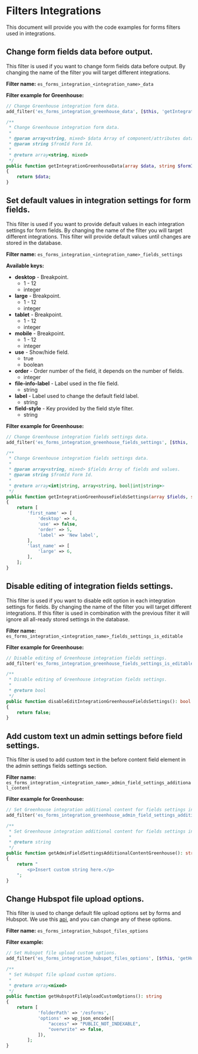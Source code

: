 # Filters Integrations
This document will provide you with the code examples for forms filters used in integrations.

## Change form fields data before output.
This filter is used if you want to change form fields data before output. By changing the name of the filter you will target different integrations.

**Filter name:**
`es_forms_integration_<integration_name>_data`

**Filter example for Greenhouse:**
```php
// Change Greenhouse integration form data.
add_filter('es_forms_integration_greenhouse_data', [$this, 'getIntegrationGreenhouseData'], 10, 2);

/**
 * Change Greenhouse integration form data.
 *
 * @param array<string, mixed> $data Array of component/attributes data.
 * @param string $fromId Form Id.
 *
 * @return array<string, mixed>
 */
public function getIntegrationGreenhouseData(array $data, string $formId): array
{
	return $data;
}
```

## Set default values in integration settings for form fields.
This filter is used if you want to provide default values in each integration settings for form fields. By changing the name of the filter you will target different integrations. This filter will provide default values until changes are stored in the database.

**Filter name:**
`es_forms_integration_<integration_name>_fields_settings`

**Available keys:**
* **desktop** - Breakpoint.
	* 1 - 12
	* integer
* **large** - Breakpoint.
	* 1 - 12
	* integer
* **tablet** - Breakpoint.
	* 1 - 12
	* integer
* **mobile** - Breakpoint.
	* 1 - 12
	* integer
* **use** - Show/hide field.
	* true
	* boolean
* **order** - Order number of the field, it depends on the number of fields.
	* integer
* **file-info-label** - Label used in the file field.
	* string
* **label** - Label used to change the default field label.
	* string
* **field-style** - Key provided by the field style filter.
	* string

**Filter example for Greenhouse:**
```php
// Change Greenhouse integration fields settings data.
add_filter('es_forms_integration_greenhouse_fields_settings', [$this, 'getIntegrationGreenhouseFieldsSettings']);

/**
 * Change Greenhouse integration fields settings data.
 *
 * @param array<string, mixed> $fields Array of fields and values.
 * @param string $fromId Form Id.
 *
 * @return array<int|string, array<string, bool|int|string>>
 */
public function getIntegrationGreenhouseFieldsSettings(array $fields, string $formId): array
{
	return [
		'first_name' => [
			'desktop' => 4,
			'use' => false,
			'order' => 5,
			'label' => 'New label',
		],
		'last_name' => [
			'large' => 6,
		],
	];
}
```

## Disable editing of integration fields settings.
This filter is used if you want to disable edit option in each integration settings for fields. By changing the name of the filter you will target different integrations. If this filter is used in combination with the previous filter it will ignore all all-ready stored settings in the database.

**Filter name:**
`es_forms_integration_<integration_name>_fields_settings_is_editable`

**Filter example for Greenhouse:**
```php
// Disable editing of Greenhouse integration fields settings.
add_filter('es_forms_integration_greenhouse_fields_settings_is_editable', [$this, 'disableEditIntegrationGreenhouseFieldsSettings']);

/**
 * Disable editing of Greenhouse integration fields settings.
 *
 * @return bool
 */
public function disableEditIntegrationGreenhouseFieldsSettings(): bool
{
	return false;
}
```

## Add custom text un admin settings before field settings.
This filter is used to add custom text in the before content field element in the admin settings fields settings section.

**Filter name:**
`es_forms_integration_<integration_name>_admin_field_settings_additional_content`

**Filter example for Greenhouse:**
```php
// Set Greenhouse integration additional content for fields settings in admin.
add_filter('es_forms_integration_greenhouse_admin_field_settings_additional_content', [$this, 'getAdminFieldSettingsAdditionalContentGreenhouse']);

/**
 * Set Greenhouse integration additional content for fields settings in admin.
 *
 * @return string
 */
public function getAdminFieldSettingsAdditionalContentGreenhouse(): string
{
	return "
		<p>Insert custom string here.</p>
	";
}
```

## Change Hubspot file upload options.
This filter is used to change default file upload options set by forms and Hubspot. We use this [api](https://legacydocs.hubspot.com/docs/methods/files/v3/upload_new_file), and you can change any of these options.

**Filter name:**
`es_forms_integration_hubspot_files_options`

**Filter example:**
```php
// Set Hubspot file upload custom options.
add_filter('es_forms_integration_hubspot_files_options', [$this, 'getHubspotFileUploadCustomOptions']);

/**
 * Set Hubspot file upload custom options.
 *
 * @return array<mixed>
 */
public function getHubspotFileUploadCustomOptions(): string
{
	return [
			'folderPath' => '/esforms',
			'options' => wp_json_encode([
				"access" => "PUBLIC_NOT_INDEXABLE",
				"overwrite" => false,
			]),
		];
}
```
